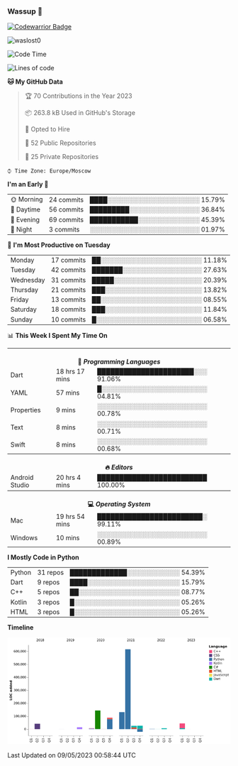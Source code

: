 ### Wassup 👋

[![Codewarrior Badge](https://www.codewars.com/users/waslost/badges/small)](https://www.codewars.com/users/waslost)

<p align="left"> <img src="https://komarev.com/ghpvc/?username=waslost0" alt="waslost0" /></p>

<!--START_SECTION:waka-->
![Code Time](http://img.shields.io/badge/Code%20Time-2%2C466%20hrs%2015%20mins-blue)

![Lines of code](https://img.shields.io/badge/From%20Hello%20World%20I%27ve%20Written-1%20Million%20lines%20of%20code-blue)

**🐱 My GitHub Data** 

> 🏆 70 Contributions in the Year 2023
 > 
> 📦 263.8 kB Used in GitHub's Storage 
 > 
> 💼 Opted to Hire
 > 
> 📜 52 Public Repositories 
 > 
> 🔑 25 Private Repositories  
 > 
`⌚︎ Time Zone: Europe/Moscow`

**I'm an Early 🐤** 

<table>
 <tr><td>🌞 Morning</td><td>24 commits</td><td>████░░░░░░░░░░░░░░░░░░░░░ 15.79%</td></tr>
 <tr><td>🌆 Daytime</td><td>56 commits</td><td>█████████░░░░░░░░░░░░░░░░ 36.84%</td></tr>
 <tr><td>🌃 Evening</td><td>69 commits</td><td>███████████░░░░░░░░░░░░░░ 45.39%</td></tr>
 <tr><td>🌙 Night</td><td>3 commits</td><td>░░░░░░░░░░░░░░░░░░░░░░░░░ 01.97%</td></tr>
</table>

📅 **I'm Most Productive on Tuesday** 

<table>
 <tr><td>Monday</td><td>17 commits</td><td>██░░░░░░░░░░░░░░░░░░░░░░░ 11.18%</td></tr>
 <tr><td>Tuesday</td><td>42 commits</td><td>███████░░░░░░░░░░░░░░░░░░ 27.63%</td></tr>
 <tr><td>Wednesday</td><td>31 commits</td><td>█████░░░░░░░░░░░░░░░░░░░░ 20.39%</td></tr>
 <tr><td>Thursday</td><td>21 commits</td><td>███░░░░░░░░░░░░░░░░░░░░░░ 13.82%</td></tr>
 <tr><td>Friday</td><td>13 commits</td><td>██░░░░░░░░░░░░░░░░░░░░░░░ 08.55%</td></tr>
 <tr><td>Saturday</td><td>18 commits</td><td>███░░░░░░░░░░░░░░░░░░░░░░ 11.84%</td></tr>
 <tr><td>Sunday</td><td>10 commits</td><td>█░░░░░░░░░░░░░░░░░░░░░░░░ 06.58%</td></tr>
</table>

📊 **This Week I Spent My Time On** 

<table>
<tr><th colspan="3"><br>💬 <i>Programming Languages</i></th></tr> 
 <tr><td>Dart</td><td>18 hrs 17 mins</td><td>██████████████████████░░░ 91.06%</td></tr>
 <tr><td>YAML</td><td>57 mins</td><td>█░░░░░░░░░░░░░░░░░░░░░░░░ 04.81%</td></tr>
 <tr><td>Properties</td><td>9 mins</td><td>░░░░░░░░░░░░░░░░░░░░░░░░░ 00.78%</td></tr>
 <tr><td>Text</td><td>8 mins</td><td>░░░░░░░░░░░░░░░░░░░░░░░░░ 00.71%</td></tr>
 <tr><td>Swift</td><td>8 mins</td><td>░░░░░░░░░░░░░░░░░░░░░░░░░ 00.68%</td></tr>

<tr><th colspan="3"><br>🔥 <i>Editors</i></th></tr> 
 <tr><td>Android Studio</td><td>20 hrs 4 mins</td><td>█████████████████████████ 100.00%</td></tr>

<tr><th colspan="3"><br>💻 <i>Operating System</i></th></tr> 
 <tr><td>Mac</td><td>19 hrs 54 mins</td><td>████████████████████████░ 99.11%</td></tr>
 <tr><td>Windows</td><td>10 mins</td><td>░░░░░░░░░░░░░░░░░░░░░░░░░ 00.89%</td></tr>
</table>

**I Mostly Code in Python** 

<table>
 <tr><td>Python</td><td>31 repos</td><td>█████████████░░░░░░░░░░░░ 54.39%</td></tr>
 <tr><td>Dart</td><td>9 repos</td><td>████░░░░░░░░░░░░░░░░░░░░░ 15.79%</td></tr>
 <tr><td>C++</td><td>5 repos</td><td>██░░░░░░░░░░░░░░░░░░░░░░░ 08.77%</td></tr>
 <tr><td>Kotlin</td><td>3 repos</td><td>█░░░░░░░░░░░░░░░░░░░░░░░░ 05.26%</td></tr>
 <tr><td>HTML</td><td>3 repos</td><td>█░░░░░░░░░░░░░░░░░░░░░░░░ 05.26%</td></tr>
</table>


**Timeline**

![Chart not found](https://raw.githubusercontent.com/waslost0/waslost0/master/charts/bar_graph.png) 


 Last Updated on 09/05/2023 00:58:44 UTC
<!--END_SECTION:waka-->

